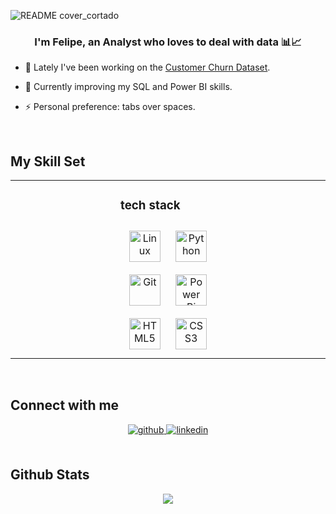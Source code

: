 
![README cover_cortado](https://github.com/Felandim/Felandim/assets/62677718/d9b9633c-492f-4f42-9787-1a70f436d49d)


### <div align="center">I'm Felipe, an Analyst who loves to deal with data 📊📈</div>  
  

- 🔭 Lately I've been working on the [Customer Churn Dataset](https://www.kaggle.com/datasets/blastchar/telco-customer-churn).
  

- 🌱 Currently improving my SQL and Power BI skills.
  

- ⚡ Personal preference: tabs over spaces.
  

<br/>  


## My Skill Set  
<table><tr><td valign="top" width="33%">



</td><td valign="top" width="33%">



### tech stack  
<div align="center">  
<a href="https://www.linux.org/" target="_blank"><img style="margin: 10px" src="https://profilinator.rishav.dev/skills-assets/linux-original.svg" alt="Linux" height="50" /></a>  
<a href="https://www.python.org/" target="_blank"><img style="margin: 10px" src="https://profilinator.rishav.dev/skills-assets/python-original.svg" alt="Python" height="50" /></a>  
<a href="https://github.com/" target="_blank"><img style="margin: 10px" src="https://profilinator.rishav.dev/skills-assets/git-scm-icon.svg" alt="Git" height="50" /></a>  
<a href="https://powerbi.microsoft.com/en-us/" target="_blank"><img style="margin: 10px" src="https://profilinator.rishav.dev/skills-assets/powerbi.png" alt="Power Bi" height="50" /></a>  
<a href="https://en.wikipedia.org/wiki/HTML5" target="_blank"><img style="margin: 10px" src="https://profilinator.rishav.dev/skills-assets/html5-original-wordmark.svg" alt="HTML5" height="50" /></a>  
<a href="https://www.w3schools.com/css/" target="_blank"><img style="margin: 10px" src="https://profilinator.rishav.dev/skills-assets/css3-original-wordmark.svg" alt="CSS3" height="50" /></a>  
</div>

</td><td valign="top" width="33%">



</td></tr></table>  

<br/>  


## Connect with me  
<div align="center">
<a href="https://github.com/Felandim" target="_blank">
<img src=https://img.shields.io/badge/github-%2324292e.svg?&style=for-the-badge&logo=github&logoColor=white alt=github style="margin-bottom: 5px;" />
</a>
<a href="https://linkedin.com/in/landimfelipe" target="_blank">
<img src=https://img.shields.io/badge/linkedin-%231E77B5.svg?&style=for-the-badge&logo=linkedin&logoColor=white alt=linkedin style="margin-bottom: 5px;" />
</a>  
</div>  
  

<br/>  


## Github Stats  
<div align="center"><img src="https://github-readme-stats.vercel.app/api?username=Felandim&show_icons=true&count_private=true&hide_border=true" align="center" /></div>  

<br/>  


<!---
Felandim/Felandim is a ✨ special ✨ repository because its `README.md` (this file) appears on your GitHub profile.
You can click the Preview link to take a look at your changes.
--->
